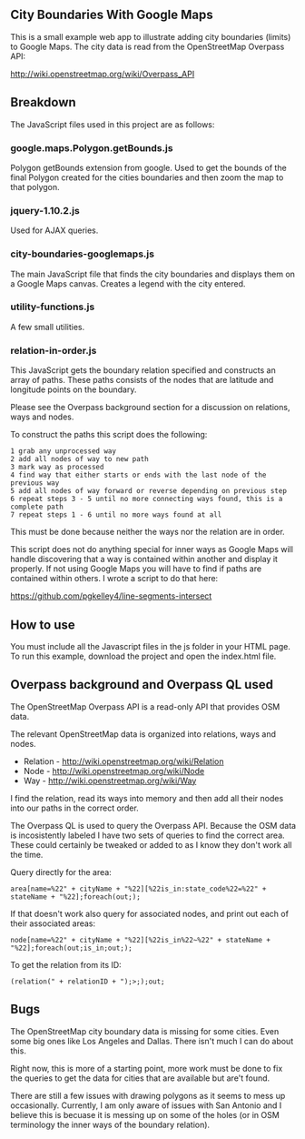 ## City Boundaries With Google Maps

This is a small example web app to illustrate adding city boundaries
(limits) to Google Maps. The city data is read from the OpenStreetMap
Overpass API:

http://wiki.openstreetmap.org/wiki/Overpass_API

## Breakdown

The JavaScript files used in this project are as follows:

### google.maps.Polygon.getBounds.js 
Polygon getBounds extension from google. Used to get the bounds of the
final Polygon created for the cities boundaries and then zoom the map
to that polygon.

### jquery-1.10.2.js
Used for AJAX queries.

### city-boundaries-googlemaps.js
The main JavaScript file that finds the city boundaries and  displays 
them on a Google Maps canvas. Creates a legend with the city entered.

### utility-functions.js
A few small utilities.

### relation-in-order.js
This JavaScript gets the boundary relation specified and constructs an
array of paths. These paths consists of the nodes that are latitude 
and longitude points on the boundary.

Please see the Overpass background section for a discussion on relations,
ways and nodes.

To construct the paths this script does the following:
```
1 grab any unprocessed way
2 add all nodes of way to new path
3 mark way as processed
4 find way that either starts or ends with the last node of the previous way
5 add all nodes of way forward or reverse depending on previous step
6 repeat steps 3 - 5 until no more connecting ways found, this is a complete path
7 repeat steps 1 - 6 until no more ways found at all
```

This must be done because neither the ways nor the relation are in order.

This script does not do anything special for inner ways as Google Maps will
handle discovering that a way is contained within another and display it
properly. If not using Google Maps you will have to find if paths are 
contained within others. I wrote a script to do that here:

https://github.com/pgkelley4/line-segments-intersect

## How to use

You must include all the Javascript files in the js folder in your HTML page.
To run this example, download the project and open the index.html file.

## Overpass background and Overpass QL used

The OpenStreetMap Overpass API is a read-only API that provides OSM data.

The relevant OpenStreetMap data is organized into relations, ways and nodes.

* Relation - http://wiki.openstreetmap.org/wiki/Relation
* Node - http://wiki.openstreetmap.org/wiki/Node
* Way - http://wiki.openstreetmap.org/wiki/Way

I find the relation, read its ways into memory and then add all their nodes 
into our paths in the correct order.

The Overpass QL is used to query the Overpass API. Because the OSM data is 
incosistently labeled I have two sets of queries to find the correct area. 
These could certainly be tweaked or added to as I know they don't work all 
the time.

Query directly for the area:
```
area[name=%22" + cityName + "%22][%22is_in:state_code%22=%22" + stateName + "%22];foreach(out;);
```

If that doesn't work also query for associated nodes, and print out each of
their associated areas:
```
node[name=%22" + cityName + "%22][%22is_in%22~%22" + stateName + "%22];foreach(out;is_in;out;);
```
		
To get the relation from its ID:
```
(relation(" + relationID + ");>;);out;
```

## Bugs

The OpenStreetMap city boundary data is missing for some cities. Even some
big ones like Los Angeles and Dallas. There isn't much I can do about this.

Right now, this is more of a starting point, more work must be done to fix 
the queries to get the data for cities that are available but are't found.

There are still a few issues with drawing polygons as it seems to mess up
occasionally. Currently, I am only aware of issues with San Antonio and I 
believe this is becuase it is messing up on some of the holes (or in OSM
terminology the inner ways of the boundary relation).